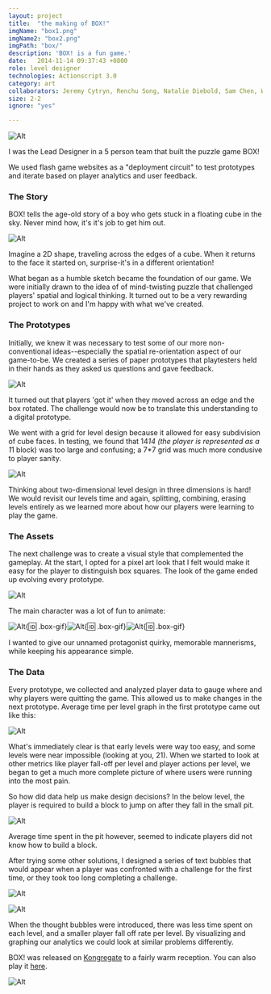 ```yaml
---
layout: project
title:  "the making of BOX!"
imgName: "box1.png"
imgName2: "box2.png"
imgPath: "box/"
description: 'BOX! is a fun game.'
date:   2014-11-14 09:37:43 +0800
role: level designer
technologies: Actionscript 3.0
category: art
collaborators: Jeremy Cytryn, Renchu Song, Natalie Diebold, Sam Chen, Will Peck
size: 2-2
ignore: "yes"

---
```


![Alt](/img/box/intro.jpg)

I was the Lead Designer in a 5 person team that built the puzzle game BOX!

We used flash game websites as a "deployment circuit" to test prototypes and iterate based on player analytics and user feedback.

### The Story


BOX! tells the age-old story of a boy who gets stuck in a floating cube in the sky. Never mind how, it's it's job to get him out.

![Alt](/img/box/rotation.jpg)

Imagine a 2D shape, traveling across the edges of a cube. When it returns to the face it started on, surprise-it's in a different orientation!

What began as a humble sketch became the foundation of our game. We were initially drawn to the idea of of mind-twisting puzzle that challenged players' spatial and logical thinking. It turned out to be a very rewarding project to work on and I'm happy with what we've created.

### The Prototypes

Initially, we knew it was necessary to test some of our more non-conventional ideas--especially the spatial re-orientation aspect of our game-to-be. We created a series of paper prototypes that playtesters held in their hands as they asked us questions and gave feedback.

![Alt](/img/box/paper.jpg)

It turned out that players 'got it' when they moved across an edge and the box rotated. The challenge would now be to translate this understanding to a digital prototype. 

We went with a grid for level design because it allowed for easy subdivision of cube faces. In testing, we found that 14*14 (the player is represented as a 1*1 block) was too large and confusing; a 7*7 grid was much more condusive to player sanity.

![Alt](/img/box/leveldesign.gif)

Thinking about two-dimensional level design in three dimensions is hard! We would revisit our levels time and again, splitting, combining, erasing levels entirely as we learned more about how our players were learning to play the game. 

### The Assets

The next challenge was to create a visual style that complemented the gameplay. At the start, I opted for a pixel art look that I felt would make it easy for the player to distinguish box squares. The look of the game ended up evolving every prototype.

![Alt](/img/box/beforeandafter.png)

The main character was a lot of fun to animate:


![Alt](/img/box/walking.gif){:id: .box-gif}![Alt](/img/box/looking.gif){:id: .box-gif}![Alt](/img/box/makingnbreaking.gif){:id: .box-gif}


I wanted to give our unnamed protagonist quirky, memorable mannerisms, while keeping his appearance simple.

### The Data

Every prototype, we collected and analyzed player data to gauge where and why players were quitting the game. This allowed us to make changes in the next prototype. Average time per level graph in the first prototype came out like this:

![Alt](/img/box/avgtime.png)

What's immediately clear is that early levels were way too easy, and some levels were near impossible (looking at you, 21). When we started to look at other metrics like player fall-off per level and player actions per level, we began to get a much more complete picture of where users were running into the most pain. 

So how did data help us make design decisions? In the below level, the player is required to build a block to jump on after they fall in the small pit.

![Alt](/img/box/heatmap.png)

Average time spent in the pit however, seemed to indicate players did not know how to build a block.

After trying some other solutions, I designed a series of text bubbles that would appear when a player was confronted with a challenge for the first time, or they took too long completing a challenge.

![Alt](/img/box/nothoughtbubble.png)

![Alt](/img/box/thoughtbubble.png)

When the thought bubbles were introduced, there was less time spent on each level, and a smaller player fall off rate per level. By visualizing and graphing our analytics we could look at similar problems differently. 

BOX! was released on <a href="http://www.kongregate.com/games/Casiogre/box">Kongregate</a> to a fairly warm reception. You can also play it <a href="/makes/box/">here</a>.



![Alt](/img/box/coverimage.png)



